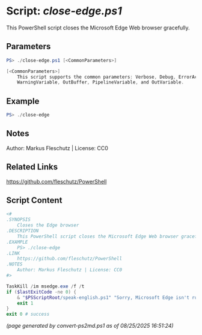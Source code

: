 Script: *close-edge.ps1*
========================

This PowerShell script closes the Microsoft Edge Web browser gracefully.

Parameters
----------
```powershell
PS> ./close-edge.ps1 [<CommonParameters>]

[<CommonParameters>]
    This script supports the common parameters: Verbose, Debug, ErrorAction, ErrorVariable, WarningAction, 
    WarningVariable, OutBuffer, PipelineVariable, and OutVariable.
```

Example
-------
```powershell
PS> ./close-edge

```

Notes
-----
Author: Markus Fleschutz | License: CC0

Related Links
-------------
https://github.com/fleschutz/PowerShell

Script Content
--------------
```powershell
<#
.SYNOPSIS
	Closes the Edge browser
.DESCRIPTION
	This PowerShell script closes the Microsoft Edge Web browser gracefully.
.EXAMPLE
	PS> ./close-edge
.LINK
	https://github.com/fleschutz/PowerShell
.NOTES
	Author: Markus Fleschutz | License: CC0
#>

TaskKill /im msedge.exe /f /t
if ($lastExitCode -ne 0) {
	& "$PSScriptRoot/speak-english.ps1" "Sorry, Microsoft Edge isn't running."
	exit 1
}
exit 0 # success
```

*(page generated by convert-ps2md.ps1 as of 08/25/2025 16:51:24)*
